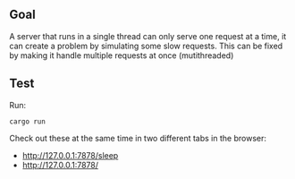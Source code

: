 ## Goal

A server that runs in a single thread can only serve one request at a time, it can create a problem by simulating some slow requests. This can be fixed by making it handle multiple requests at once (mutithreaded)


## Test

Run: 

```shell
cargo run
```

Check out these at the same time in two different tabs in the browser:

- http://127.0.0.1:7878/sleep
- http://127.0.0.1:7878/